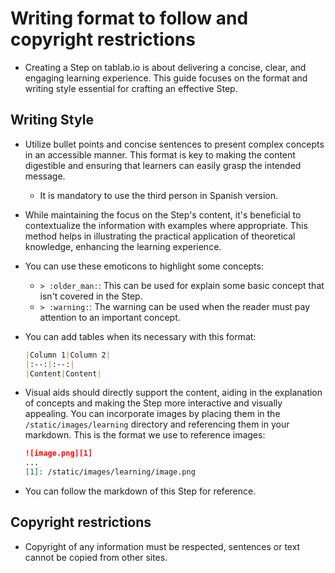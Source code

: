 # Writing format to follow and copyright restrictions

* Creating a Step on tablab.io is about delivering a concise, clear, and engaging learning experience. This guide focuses on the format and writing style essential for crafting an effective Step.

## Writing Style

* Utilize bullet points and concise sentences to present complex concepts in an accessible manner. This format is key to making the content digestible and ensuring that learners can easily grasp the intended message.
  * It is mandatory to use the third person in Spanish version.
* While maintaining the focus on the Step's content, it's beneficial to contextualize the information with examples where appropriate. This method helps in illustrating the practical application of theoretical knowledge, enhancing the learning experience.
* You can use these emoticons to highlight some concepts:
  * `> :older_man:`: This can be used for explain some basic concept that isn't covered in the Step.
  * `> :warning:`: The warning can be used when the reader must pay attention to an important concept.
* You can add tables when its necessary with this format:

  ```markdown
  |Column 1|Column 2|
  |:--:|:--:|
  |Content|Content|
  ```

* Visual aids should directly support the content, aiding in the explanation of concepts and making the Step more interactive and visually appealing. You can incorporate images by placing them in the `/static/images/learning` directory and referencing them in your markdown. This is the format we use to reference images:

  ```markdown
  ![image.png][1]
  ...
  [1]: /static/images/learning/image.png
  ```

* You can follow the markdown of this Step for reference.

## Copyright restrictions

* Copyright of any information must be respected, sentences or text cannot be copied from other sites.
